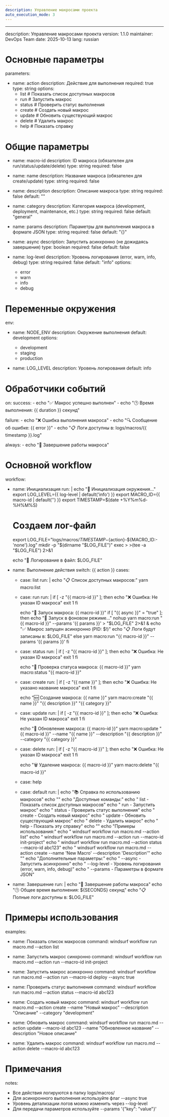 ```yaml
---
description: Управление макросами проекта
auto_execution_mode: 3
---
```


---
description: Управление макросами проекта
version: 1.1.0
maintainer: DevOps Team
date: 2025-10-13
lang: russian

# Основные параметры
parameters:
  - name: action
    description: Действие для выполнения
    required: true
    type: string
    options:
      - list       # Показать список доступных макросов
      - run        # Запустить макрос
      - status     # Проверить статус выполнения
      - create     # Создать новый макрос
      - update     # Обновить существующий макрос
      - delete     # Удалить макрос
      - help       # Показать справку

  # Общие параметры
  - name: macro-id
    description: ID макроса (обязателен для run/status/update/delete)
    type: string
    required: false

  - name: name
    description: Название макроса (обязателен для create/update)
    type: string
    required: false

  - name: description
    description: Описание макроса
    type: string
    required: false
    default: ""

  - name: category
    description: Категория макроса (development, deployment, maintenance, etc.)
    type: string
    required: false
    default: "general"

  - name: params
    description: Параметры для выполнения макроса в формате JSON
    type: string
    required: false
    default: "{}"

  - name: async
    description: Запустить асинхронно (не дожидаясь завершения)
    type: boolean
    required: false
    default: false

  - name: log-level
    description: Уровень логирования (error, warn, info, debug)
    type: string
    required: false
    default: "info"
    options:
      - error
      - warn
      - info
      - debug

# Переменные окружения
env:
  - name: NODE_ENV
    description: Окружение выполнения
    default: development
    options:
      - development
      - staging
      - production

  - name: LOG_LEVEL
    description: Уровень логирования
    default: info

# Обработчики событий
on:
  success:
    - echo "✅ Макрос успешно выполнен"
    - echo "🕒 Время выполнения: {{ duration }} секунд"
    
  failure:
    - echo "❌ Ошибка выполнения макроса"
    - echo "🔍 Сообщение об ошибке: {{ error }}"
    - echo "📋 Логи доступны в: logs/macros/{{ timestamp }}.log"

  always:
    - echo "🏁 Завершение работы макроса"

# Основной workflow
workflow:
  - name: Инициализация
    run: |
      echo "🔧 Инициализация окружения..."
      export LOG_LEVEL={{ log-level | default('info') }}
      export MACRO_ID={{ macro-id | default('') }}
      export TIMESTAMP=$(date +%Y%m%d-%H%M%S)
      
      # Создаем лог-файл
      export LOG_FILE="logs/macros/${TIMESTAMP}-${action}-${MACRO_ID:-'none'}.log"
      mkdir -p "$(dirname "$LOG_FILE")"
      exec > >(tee -a "$LOG_FILE") 2>&1
      
      echo "📝 Логирование в файл: $LOG_FILE"

  - name: Выполнение действия
    switch: {{ action }}
    cases:
      - case: list
        run: |
          echo "📋 Список доступных макросов:"
          yarn macro:list
          
      - case: run
        run: |
          if [ -z "{{ macro-id }}" ]; then
            echo "❌ Ошибка: Не указан ID макроса"
            exit 1
          fi
          
          echo "🚀 Запуск макроса: {{ macro-id }}"
          if [ "{{ async }}" = "true" ]; then
            echo "🔹 Запуск в фоновом режиме..."
            nohup yarn macro:run "{{ macro-id }}" --params '{{ params }}' > "$LOG_FILE" 2>&1 &
            echo "✅ Макрос запущен асинхронно (PID: $!)"
            echo "📋 Логи будут записаны в: $LOG_FILE"
          else
            yarn macro:run "{{ macro-id }}" --params '{{ params }}'
          fi
          
      - case: status
        run: |
          if [ -z "{{ macro-id }}" ]; then
            echo "❌ Ошибка: Не указан ID макроса"
            exit 1
          fi
          
          echo "🔄 Проверка статуса макроса: {{ macro-id }}"
          yarn macro:status "{{ macro-id }}"
          
      - case: create
        run: |
          if [ -z "{{ name }}" ]; then
            echo "❌ Ошибка: Не указано название макроса"
            exit 1
          fi
          
          echo "🆕 Создание макроса: {{ name }}"
          yarn macro:create "{{ name }}" "{{ description }}" "{{ category }}"
          
      - case: update
        run: |
          if [ -z "{{ macro-id }}" ]; then
            echo "❌ Ошибка: Не указан ID макроса"
            exit 1
          fi
          
          echo "🔄 Обновление макроса: {{ macro-id }}"
          yarn macro:update "{{ macro-id }}" --name "{{ name }}" --description "{{ description }}" --category "{{ category }}"
          
      - case: delete
        run: |
          if [ -z "{{ macro-id }}" ]; then
            echo "❌ Ошибка: Не указан ID макроса"
            exit 1
          fi
          
          echo "🗑️ Удаление макроса: {{ macro-id }}"
          yarn macro:delete "{{ macro-id }}"
          
      - case: help
      - case: default
        run: |
          echo "📚 Справка по использованию макросов"
          echo ""
          echo "Доступные команды:"
          echo "  list      - Показать список доступных макросов"
          echo "  run       - Запустить макрос"
          echo "  status    - Проверить статус выполнения"
          echo "  create    - Создать новый макрос"
          echo "  update    - Обновить существующий макрос"
          echo "  delete    - Удалить макрос"
          echo "  help      - Показать эту справку"
          echo ""
          echo "Примеры использования:"
          echo "  windsurf workflow run macro.md --action list"
          echo "  windsurf workflow run macro.md --action run --macro-id init-project"
          echo "  windsurf workflow run macro.md --action status --macro-id abc123"
          echo "  windsurf workflow run macro.md --action create --name 'New Macro' --description 'Description'"
          echo ""
          echo "Дополнительные параметры:"
          echo "  --async     - Запустить асинхронно"
          echo "  --log-level - Уровень логирования (error, warn, info, debug)"
          echo "  --params    - Параметры в формате JSON"

  - name: Завершение
    run: |
      echo "🏁 Завершение работы макроса"
      echo "🕒 Общее время выполнения: ${SECONDS} секунд"
      echo "📋 Полные логи доступны в: $LOG_FILE"

# Примеры использования
examples:
  - name: Показать список макросов
    command: windsurf workflow run macro.md --action list
    
  - name: Запустить макрос синхронно
    command: windsurf workflow run macro.md --action run --macro-id init-project
    
  - name: Запустить макрос асинхронно
    command: windsurf workflow run macro.md --action run --macro-id deploy --async true
    
  - name: Проверить статус выполнения
    command: windsurf workflow run macro.md --action status --macro-id abc123
    
  - name: Создать новый макрос
    command: windsurf workflow run macro.md --action create --name "Новый макрос" --description "Описание" --category "development"
    
  - name: Обновить макрос
    command: windsurf workflow run macro.md --action update --macro-id abc123 --name "Обновленное название" --description "Новое описание"
    
  - name: Удалить макрос
    command: windsurf workflow run macro.md --action delete --macro-id abc123

# Примечания
notes:
  - Все действия логируются в папку logs/macros/
  - Для асинхронного выполнения используйте флаг --async true
  - Уровень детализации логов можно изменить через --log-level
  - Для передачи параметров используйте --params '{"key": "value"}'